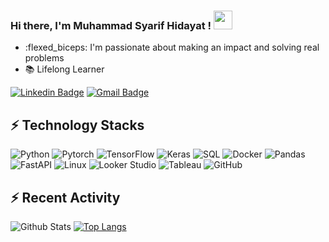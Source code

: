 ### Hi there, I'm Muhammad Syarif Hidayat ! <img src="https://media.giphy.com/media/hvRJCLFzcasrR4ia7z/giphy.gif" width="30px"/>
- :flexed_biceps: I'm passionate about making an impact and solving real problems
- :books: Lifelong Learner

[![Linkedin Badge](https://img.shields.io/badge/-Muhammad-Syarif-Hidayat-blue?style=flat-square&logo=Linkedin&logoColor=white&link=https://www.linkedin.com/in/muhammadsyarifhidayat)](https://www.linkedin.com/in/muhammadsyarifhidayat)
[![Gmail Badge](https://img.shields.io/badge/-mshidayat66@gmail.com-c14438?style=flat-square&logo=Gmail&logoColor=white&link=mailto:mshidayat66@gmail.com)](mailto:mshidayat66@gmail.com)

## ⚡ Technology Stacks

![Python](https://img.shields.io/badge/-Python-yellow?style=flat-square&logo=Python)
![Pytorch](https://img.shields.io/badge/-Pytorch-pink?style=flat-square&logo=Pytorch)
![TensorFlow](https://img.shields.io/badge/-Tensorflow-blue?style=flat-square&logo=Tensorflow)
![Keras](https://img.shields.io/badge/-Keras-gray?style=flat-square&logo=Keras)
![SQL](https://img.shields.io/badge/-SQL-peach?style=flat-square&logo=SQL)
![Docker](https://img.shields.io/badge/-Docker-black?style=flat-square&logo=docker)
![Pandas](https://img.shields.io/badge/-Pandas-purple?style=flat-square&logo=Pandas)
![FastAPI](https://img.shields.io/badge/-FastAPI-black?style=flat-square&logo=FastAPI)
![Linux](https://img.shields.io/badge/-Linux-black?style=flat-square&logo=Linux)
![Looker Studio](https://img.shields.io/badge/-Looker%20Studio-black?style=flat-square&logo=Looker%20Studio)
![Tableau](https://img.shields.io/badge/-Tableau-black?style=flat-square&logo=Tableau)
![GitHub](https://img.shields.io/badge/-GitHub-181717?style=flat-square&logo=github)

## ⚡ Recent Activity

![Github Stats](https://github-readme-stats.vercel.app/api?username=mshidayat66&show_icons=true)
[![Top Langs](https://github-readme-stats.vercel.app/api/top-langs/?username=mshidayat66&layout=compact&theme=react)](https://github.com/mshidayat66/github-readme-stats)
